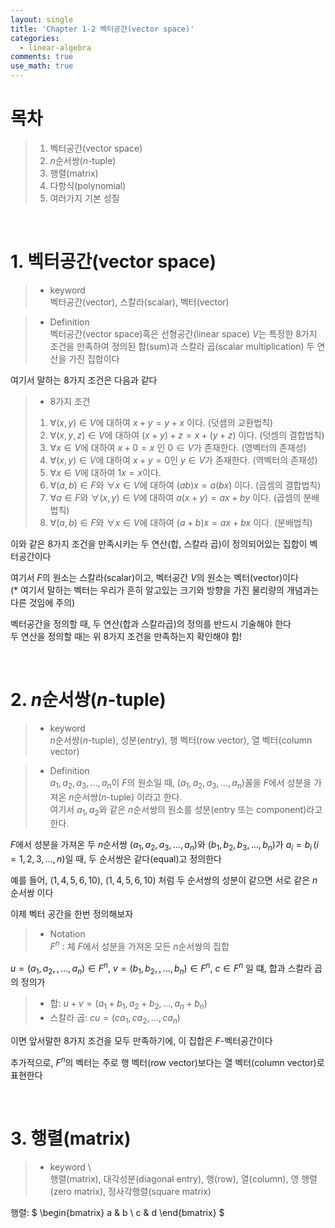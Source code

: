 ```yaml
---
layout: single
title: 'Chapter 1-2 벡터공간(vector space)'
categories:
  - linear-algebra
comments: true
use_math: true
---
```


# 목차
> 1. 벡터공간(vector space)
> 2. $n$순서쌍($n$-tuple)
> 3. 행렬(matrix)
> 4. 다항식(polynomial)
> 5. 여러가지 기본 성질

<br>

# 1. 벡터공간(vector space)

> - keyword  
> 벡터공간(vector), 스칼라(scalar), 벡터(vector)

> - Definition  
> 벡터공간(vector space)혹은 선형공간(linear space) $V$는 특정한 8가지 조건을 만족하여 정의된 합(sum)과 스칼라 곱(scalar multiplication) 두 연산을 가진 집합이다

여기서 말하는 8가지 조건은 다음과 같다

> - 8가지 조건  
> 1. $\forall (x,\,y) \in V$에 대하여 $x + y = y + x$ 이다.   (덧셈의 교환법칙)
> 2. $\forall (x,\,y,\,z) \in V$에 대하여 $(x + y) + z = x + (y + z)$ 이다. (덧셈의 결합법칙)
> 3. $\forall x \in V$에 대하여 $x + 0 = x$ 인 $0 \in V$가 존재한다. (영벡터의 존재성)
> 4. $\forall (x,\,y) \in V$에 대하여 $x + y = 0$인 $y \in V$가 존재한다. (역벡터의 존재성)
> 5. $\forall x \in V$에 대하여 $1x = x$이다.
> 6. $\forall (a,\,b) \in F$와 $\forall x \in V$에 대하여 $(ab)x = a(bx)$ 이다. (곱셈의 결합법칙)
> 7. $\forall a \in F$와 $\forall (x,\,y) \in V$에 대하여 $a(x + y) = ax + by$ 이다. (곱셈의 분배법칙)
> 8. $\forall (a,\,b) \in F$와 $\forall x \in V$에 대하여 $(a + b)x = ax + bx$ 이다. (분배법칙)

이와 같은 8가지 조건을 만족시키는 두 연산(합, 스칼라 곱)이 정의되어있는 집합이 벡터공간이다

여기서 $F$의 원소는 스칼라(scalar)이고, 벡터공간 $V$의 원소는 벡터(vector)이다   
($*$ 여기서 말하는 벡터는 우리가 흔히 알고있는 크기와 방향을 가진 물리량의 개념과는 다른 것임에 주의)

벡터공간을 정의할 때, 두 연산(합과 스칼라곱)의 정의를 반드시 기술해야 한다  
두 연산을 정의할 때는 위 8가지 조건을 만족하는지 확인해야 함!

<br>

# 2. $n$순서쌍($n$-tuple)

> - keyword  
> $n$순서쌍($n$-tuple), 성분(entry), 행 벡터(row vector), 열 벡터(column vector) 

> - Definition  
> $a_1,\,a_2,\,a_3, \ldots,\,a_n$이 $F$의 원소일 때, $(a_1,\,a_2,\,a_3, \ldots,\,a_n)$꼴을 $F$에서 성분을 가져온 $n$순서쌍($n$-tuple) 이라고 한다.   
여기서 $a_1, \, a_2$와 같은 $n$순서쌍의 원소를 성분(entry 또는 component)라고 한다.

$F$에서 성분을 가져온 두 $n$순서쌍 $(a_1,\,a_2,\,a_3, \ldots,\,a_n)$와 $(b_1,\,b_2,\,b_3, \ldots,\,b_n)$가 $a_i = b_i \,(i = 1,\,2,\,3,\ldots, n)$일 때, 두 순서쌍은 같다(equal)고 정의한다  

예를 들어, $(1,\,4,\,5,\,6,\,10)$, $(1,\,4,\,5,\,6,\,10)$ 처럼  두 순서쌍의 성분이 같으면 서로 같은 $n$순서쌍 이다

이제 벡터 공간을 한번 정의해보자

> - Notation  
> $F^n$ : 체 $F$에서 성분을 가져온 모든 $n$순서쌍의 집합


$u = (a_1,\,a_2,\,,\ldots,\,a_n) \in F^n$, $v = (b_1,\,b_2,\,,\ldots,\,b_n) \in F^n$, $c \in F^n$ 일 떄, 합과 스칼라 곱의 정의가

> - 합: $u + v = (a_1 + b_1,\, a_2 + b_2, \ldots, a_n + b_n)$  
> - 스칼라 곱: $cu = (ca_1,\, ca_2, \ldots,\, ca_n)$

이면 앞서말한 8가지 조건을 모두 만족하기에, 이 집합은 $F$-벡터공간이다

추가적으로, $F^n$의 벡터는 주로 행 벡터(row vector)보다는 열 벡터(column vector)로 표현한다

<br>

# 3. 행렬(matrix)

> - keyword \\  
>  행렬(matrix), 대각성분(diagonal entry), 행(row), 열(column), 영 행렬(zero matrix), 정사각행렬(square matrix)

행렬:
$
\begin{bmatrix}
  a & b \\
  c & d
\end{bmatrix}
$
